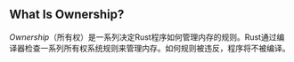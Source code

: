 ## What Is Ownership?

*Ownership*（所有权）是一系列决定Rust程序如何管理内存的规则。Rust通过编译器检查一系列所有权系统规则来管理内存。如何规则被违反，程序将不被编译。



